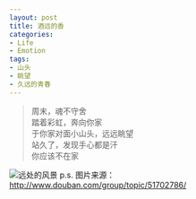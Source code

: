 ```yaml
---
layout: post
title: 酒远的香
categories:
- Life
- Emotion
tags:
- 山头
- 眺望
- 久远的青春
---
```


> 周末，魂不守舍  
> 踏着彩虹，奔向你家  
> 于你家对面小山头，远远眺望  
> 站久了，发现手心都是汗  
> 你应该不在家  


![远处的风景](http://y.photo.qq.com/img?s=QpbWOsjan&l=y.jpg)
p.s. 图片来源：<http://www.douban.com/group/topic/51702786/>